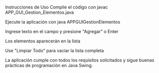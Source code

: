 Instrucciones de Uso
Compile el código con javac APP_GUI_Gestion_Elementos.java

Ejecute la aplicación con java APPGUIGestionElementos

Ingrese texto en el campo y presione "Agregar" o Enter

Los elementos aparecerán en la lista

Use "Limpiar Todo" para vaciar la lista completa

La aplicación cumple con todos los requisitos solicitados y sigue buenas prácticas de programación en Java Swing.
